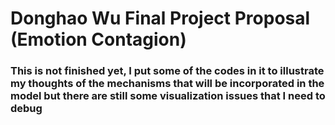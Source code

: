 # Donghao Wu Final Project Proposal (Emotion Contagion)

### This is not finished yet, I put some of the codes in it to illustrate my thoughts of the mechanisms that will be incorporated in the model but there are still some visualization issues that I need to debug
